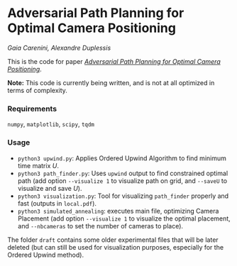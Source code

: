 # Adversarial Path Planning for Optimal Camera Positioning
_Gaia Carenini, Alexandre Duplessis_

This is the code for paper [_Adversarial Path Planning for Optimal Camera Positioning_](https://raw.githubusercontent.com/alexandreduplessis/Clean_Robotics_project/master/Camera_Placement_Paper.pdf).

**Note:** This code is currently being written, and is not at all optimized in terms of complexity.

### Requirements
`numpy`, `matplotlib`, `scipy`, `tqdm`

### Usage
- `python3 upwind.py`: Applies Ordered Upwind Algorithm to find minimum time matrix $U$.
- `python3 path_finder.py`: Uses `upwind` output to find constrained optimal path (add option `--visualize 1` to visualize path on grid, and `--saveU` to visualize and save $U$).
- `python3 visualization.py`: Tool for visualizing `path_finder` properly and fast (outputs in `local.pdf`).
- `python3 simulated_annealing`: executes main file, optimizing Camera Placement (add option `--visualize 1` to visualize the optimal placement, and `--nbcameras` to set the number of cameras to place).

The folder `draft` contains some older experimental files that will be later deleted (but can still be used for visualization purposes, especially for the Ordered Upwind method).
